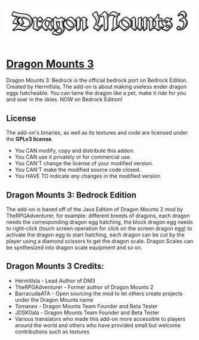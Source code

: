 ![LOGO](DM3-Resources/logo.png)
# [Dragon Mounts 3](https://www.curseforge.com/minecraft-bedrock/addons/dragon-mounts-3)
Dragon Mounts 3: Bedrock is the official bedrock port on Bedrock Edition. Created by HermitIsla, The add-on is about making useless ender dragon eggs hatcheable. You can tame the dragon like a pet, make it ride for you and soar in the skies. NOW on Bedrock Edition!

## License
The add-on's binaries, as well as its textures and code are licensed under the **GPLv3 license**.

- You CAN modify, copy and distribute this addon.
- You CAN use it privately or for commercial use.
- You CAN'T change the license of your modified version.
- You CAN'T make the modified source code closed.
- You HAVE TO indicate any changes in the modified version.

## Dragon Mounts 3: Bedrock Edition
The add-on is based off of the Java Edition of Dragon Mounts 2 mod by TheRPGAdventurer, for example: different breeds of dragons, each dragon needs the corresponding dragon egg hatching, the block dragon egg needs to right-click (touch screen operation for click on the screen dragon egg) to activate the dragon egg to start hatching, each dragon can be cut by the player using a diamond scissors to get the dragon scale. Dragon Scales can be synthesized into dragon scale equipment and so on.

## Dragon Mounts 3 Credits:
- HermitIsla - Lead Author of DM3
- TheRPGAdventurer - Former author of Dragon Mounts 2
- BarracudaATA - Open sourcing the mod to let others create projects under the Dragon Mounts name
- Tomanex - Dragon Mounts Team Founder and Beta Tester
- JDSK0ala - Dragon Mounts Team Founder and Beta Tester
- Various translators who made this add-on more accessible to players around the world and others who have provided small but welcome contributions such as textures

